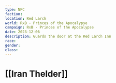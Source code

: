 ```yaml
---
type: NPC
faction: 
location: Red Larch
world: RxB - Princes of the Apocalypse
campaign: RxB - Princes of the Apocalypse
date: 2023-12-06
description: Guards the door at the Red Larch Inn
race: 
gender: 
class:
---
```

# [[Iran Thelder]]

